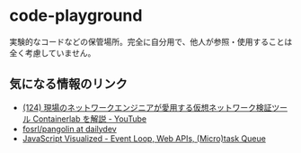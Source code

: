 # code-playground

実験的なコードなどの保管場所。完全に自分用で、他人が参照・使用することは全く考慮していません。

## 気になる情報のリンク

- [(124) 現場のネットワークエンジニアが愛用する仮想ネットワーク検証ツール Containerlab を解説 - YouTube](https://www.youtube.com/watch?v=jXwMHSTqFJw)
- [fosrl/pangolin at dailydev](https://github.com/fosrl/pangolin?ref=dailydev)
- [JavaScript Visualized - Event Loop, Web APIs, (Micro)task Queue](https://www.lydiahallie.com/blog/event-loop?ref=dailydev)
